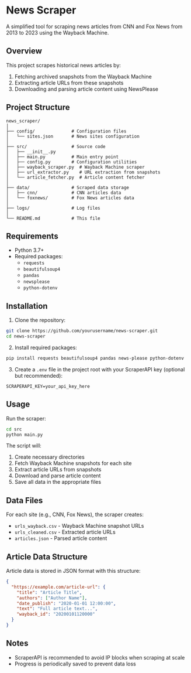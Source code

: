 # News Scraper

A simplified tool for scraping news articles from CNN and Fox News from 2013 to 2023 using the Wayback Machine.

## Overview

This project scrapes historical news articles by:

1. Fetching archived snapshots from the Wayback Machine
2. Extracting article URLs from these snapshots 
3. Downloading and parsing article content using NewsPlease

## Project Structure

```
news_scraper/
│
├── config/              # Configuration files
│   └── sites.json       # News sites configuration
│
├── src/                 # Source code
│   ├── __init__.py
│   ├── main.py          # Main entry point
│   ├── config.py        # Configuration utilities
│   ├── wayback_scraper.py  # Wayback Machine scraper
│   ├── url_extractor.py    # URL extraction from snapshots
│   └── article_fetcher.py  # Article content fetcher
│
├── data/                # Scraped data storage
│   ├── cnn/             # CNN articles data
│   └── foxnews/         # Fox News articles data
│
├── logs/                # Log files
│
└── README.md            # This file
```

## Requirements

- Python 3.7+
- Required packages:
  - `requests`
  - `beautifulsoup4`
  - `pandas`
  - `newsplease`
  - `python-dotenv`

## Installation

1. Clone the repository:

```bash
git clone https://github.com/yourusername/news-scraper.git
cd news-scraper
```

2. Install required packages:

```bash
pip install requests beautifulsoup4 pandas news-please python-dotenv
```

3. Create a `.env` file in the project root with your ScraperAPI key (optional but recommended):

```
SCRAPERAPI_KEY=your_api_key_here
```

## Usage

Run the scraper:

```bash
cd src
python main.py
```

The script will:
1. Create necessary directories
2. Fetch Wayback Machine snapshots for each site
3. Extract article URLs from snapshots
4. Download and parse article content
5. Save all data in the appropriate files

## Data Files

For each site (e.g., CNN, Fox News), the scraper creates:

- `urls_wayback.csv` - Wayback Machine snapshot URLs
- `urls_cleaned.csv` - Extracted article URLs
- `articles.json` - Parsed article content

## Article Data Structure

Article data is stored in JSON format with this structure:

```json
{
  "https://example.com/article-url": {
    "title": "Article Title",
    "authors": ["Author Name"],
    "date_publish": "2020-01-01 12:00:00",
    "text": "Full article text...",
    "wayback_id": "20200101120000"
  }
}
```

## Notes

- ScraperAPI is recommended to avoid IP blocks when scraping at scale
- Progress is periodically saved to prevent data loss